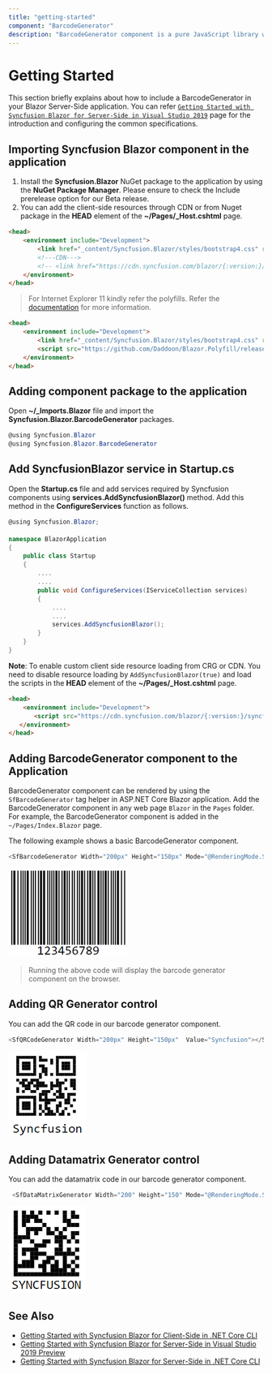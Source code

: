 ```yaml
---
title: "getting-started"
component: "BarcodeGenerator"
description: "BarcodeGenerator component is a pure JavaScript library which will convert a string to Barcode and show it to the user. This supports major 1D and 2D barcodes including coda bar, code 128, QR Code."
---
```


# Getting Started

This section briefly explains about how to include a BarcodeGenerator in your Blazor Server-Side application. You can refer [`Getting Started with Syncfusion Blazor for Server-Side in Visual Studio 2019`](https://blazor.syncfusion.com/documentation/getting-started/vs-blazor-server/) page for the introduction and configuring the common specifications.

## Importing Syncfusion Blazor component in the application

 1. Install the **Syncfusion.Blazor**  NuGet package to the application by using the **NuGet Package Manager**. Please ensure to check the Include prerelease option for our Beta release.
 2. You can add the client-side resources through CDN or from Nuget package in the **HEAD** element of the **~/Pages/_Host.cshtml** page.

```html
<head>
    <environment include="Development">
        <link href="_content/Syncfusion.Blazor/styles/bootstrap4.css" rel="stylesheet" />
        <!---CDN--->
        <!-- <link href="https://cdn.syncfusion.com/blazor/{:version:}/bootstrap4.css" rel="stylesheet" /> -->
    </environment>
</head>
```

> For Internet Explorer 11 kindly refer the polyfills. Refer the [documentation](https://blazor.syncfusion.com/documentation/common/how-to/render-blazor-server-app-in-ie/) for more information.

```html
<head>
    <environment include="Development">
        <link href="_content/Syncfusion.Blazor/styles/bootstrap4.css" rel="stylesheet" />
        <script src="https://github.com/Daddoon/Blazor.Polyfill/releases/download/3.0.1/blazor.polyfill.min.js"></script>
    </environment>
</head>

```

## Adding component package to the application

Open **~/_Imports.Blazor** file and import the **Syncfusion.Blazor.BarcodeGenerator** packages.

```csharp
@using Syncfusion.Blazor
@using Syncfusion.Blazor.BarcodeGenerator
```

## Add SyncfusionBlazor service in Startup.cs

Open the **Startup.cs** file and add services required by Syncfusion components using  **services.AddSyncfusionBlazor()** method. Add this method in the **ConfigureServices** function as follows.

```csharp
@using Syncfusion.Blazor;

namespace BlazorApplication
{
    public class Startup
    {
        ....
        ....
        public void ConfigureServices(IServiceCollection services)
        {
            ....
            ....
            services.AddSyncfusionBlazor();
        }
    }
}
```

**Note**: To enable custom client side resource loading from CRG or CDN. You need to disable resource loading by `AddSyncfusionBlazor(true)` and load the scripts in the **HEAD** element of the **~/Pages/_Host.cshtml** page.

```html
<head>
    <environment include="Development">
       <script src="https://cdn.syncfusion.com/blazor/{:version:}/syncfusion-blazor.min.js"></script>
   </environment>
</head>
```

## Adding BarcodeGenerator component to the Application

BarcodeGenerator component can be rendered by using the `SfBarcodeGenerator` tag helper in ASP.NET Core Blazor application. Add the BarcodeGenerator component in any web page `Blazor` in the `Pages` folder. For example, the BarcodeGenerator component is added in the `~/Pages/Index.Blazor` page.

The following example shows a basic BarcodeGenerator component.

```csharp
<SfBarcodeGenerator Width="200px" Height="150px" Mode="@RenderingMode.SVG" Type="@BarcodeType.Codabar" Value="123456789"></SfBarcodeGenerator>

```

![Barcode Generator](images/BarcodeGenerator1.png)

> Running the above code will display the barcode generator component on the browser.

## Adding QR Generator control

You can add the QR code in our barcode generator component.

```csharp
<SfQRCodeGenerator Width="200px" Height="150px"  Value="Syncfusion"></SfQRCodeGenerator>

```

![QR Code Generator](images/QRCode1.png)

## Adding Datamatrix Generator control

You can add the datamatrix code in our barcode generator component.

```csharp
 <SfDataMatrixGenerator Width="200" Height="150" Mode="@RenderingMode.SVG" Value="SYNCFUSION"></SfDataMatrixGenerator>

```

![Data Matrix Generator](images/DataMatrix1.png)

## See Also

* [Getting Started with Syncfusion Blazor for Client-Side in .NET Core CLI](https://blazor.syncfusion.com/documentation/getting-started/blazor-webassembly-dotnet-cli/)
* [Getting Started with Syncfusion Blazor for Server-Side in Visual Studio 2019 Preview](https://blazor.syncfusion.com/documentation/getting-started/server-side-blazor/)
* [Getting Started with Syncfusion Blazor for Server-Side in .NET Core CLI](https://blazor.syncfusion.com/documentation/getting-started/server-side-blazor-dotnet-cli/)
